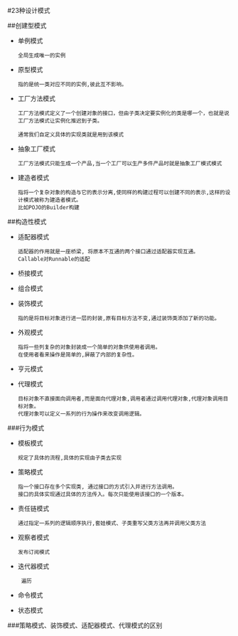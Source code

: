 #23种设计模式

##创建型模式

 * 单例模式
    
       全局生成唯一的实例
    
 * 原型模式
    
       指的是统一类对应不同的实例,彼此互不影响。
    
 * 工厂方法模式
    
       工厂方法模式定义了一个创建对象的接口，但由子类决定要实例化的类是哪一个，也就是说工厂方法模式让实例化推迟到子类。
    
       通常我们自定义具体的实现类就是用到该模式
    
 * 抽象工厂模式
    
       工厂方法模式只能生成一个产品,当一个工厂可以生产多件产品时就是抽象工厂模式模式

 * 建造者模式
    
       指将一个复杂对象的构造与它的表示分离,使同样的构建过程可以创建不同的表示,这样的设计模式被称为建造者模式。
       比如POJO的Builder构建

##构造性模式

 * 适配器模式
     
       适配器的作用就是一座桥梁, 将原本不互通的两个接口通过适配器实现互通。
       Callable对Runnable的适配

 * 桥接模式
       
 * 组合模式
       
 * 装饰模式
    
       指的是将目标对象进行进一层的封装,原有目标方法不变,通过装饰类添加了新的功能。
    
 * 外观模式
    
       指将一些列复杂的对象封装成一个简单的对象供使用者调用。
       在使用者看来操作是简单的,屏蔽了内部的复杂性。

 * 亨元模式
       
 * 代理模式
    
       目标对象不直接面向调用者,而是面向代理对象,调用者通过调用代理对象,代理对象调用目标对象。
       代理对象可以定义一系列的行为操作来改变调用逻辑。

###行为模式
    
 * 模板模式
    
       规定了具体的流程,具体的实现由子类去实现
    
 * 策略模式
    
       指一个接口存在多个实现类, 通过接口的方式引入并进行方法调用。
       接口的具体实现通过具体的方法传入。每次只能使用该接口的一个版本。
    
 * 责任链模式
    
       通过指定一系列的逻辑顺序执行,套娃模式、子类重写父类方法再并调用父类方法
    
 * 观察者模式
       
       发布订阅模式
 
 * 迭代器模式
        
        遍历
 
 * 命令模式
        
 * 状态模式      
    
    
###策略模式、装饰模式、适配器模式、代理模式的区别